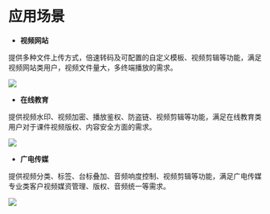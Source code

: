# 应用场景

-   **视频网站**

提供多种文件上传方式，倍速转码及可配置的自定义模板、视频剪辑等功能，满足视频网站类用户，视频文件量大，多终端播放的需求。

![](https://github.com/jdcloudcom/cn/blob/cn-Video-on-Demand/image/Video-on-Demand/%E5%BA%94%E7%94%A8%E5%9C%BA%E6%99%AF-%E8%A7%86%E9%A2%91%E7%BD%91%E7%AB%99.png)

-   **在线教育**

提供视频水印、视频加密、播放鉴权、防盗链、视频剪辑等功能，满足在线教育类用户对于课件视频版权、内容安全方面的需求。

![](https://github.com/jdcloudcom/cn/blob/cn-Video-on-Demand/image/Video-on-Demand/%E5%BA%94%E7%94%A8%E5%9C%BA%E6%99%AF-%E5%9C%A8%E7%BA%BF%E6%95%99%E8%82%B2.png)

-   **广电传媒**

提供视频分类、标签、台标叠加、音频响度控制、视频剪辑等功能，满足广电传媒专业类客户视频媒资管理、版权、音频统一等需求。

![](https://github.com/jdcloudcom/cn/blob/cn-Video-on-Demand/image/Video-on-Demand/%E5%BA%94%E7%94%A8%E5%9C%BA%E6%99%AF-%E5%B9%BF%E7%94%B5%E4%BC%A0%E5%AA%92.png)


